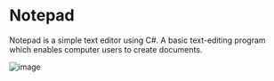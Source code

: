 # Notepad
Notepad is a simple text editor using C#. A basic text-editing program which enables computer users to create documents.

![image](https://user-images.githubusercontent.com/38328451/112714159-167c9480-8eff-11eb-9eb3-9b13cf75b4f2.png)

